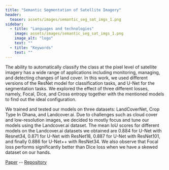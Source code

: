 ```yaml
---
title: "Semantic Segmentation of Satellite Imagery"
header:
  teaser: assets/images/semantic_seg_sat_imgs_1.png
sidebar:
  - title: "Languages and technologies"
    image: assets/images/semantic_seg_sat_imgs_1.png
    image_alt: "logo"
    text: ""
  - title: "Keywords"
    text: ""
---
```


The ability to automatically classify the class at the pixel level of satellite imagery has a wide range of applications including monitoring, managing, and detecting changes of land cover. In this work, we used different versions of the ResNet model for classification tasks, and U-Net for the segmentation tasks. We explored the effect of three different losses, namely, Focal, Dice, and Cross entropy together with the mentioned models to find out the ideal configuration.


We trained and tested our models on three datasets: LandCoverNet, Crop Type In Ghana, and Landcover.ai. Due to challenges such as cloud cover and low-resolution images, we decided to mostly focus and tune our models using the Landcover.ai dataset. The mean IoU scores for different models on the Landcover.ai datasets we obtained are 0.884 for U-Net with Resnet34, 0.871 for U-Net with ResNet18, 0.887 for U-Net with ResNet101, and finally 0.886 for U-Net++ with ResNet34. We also observe that Focal loss performs significantly better than Dice loss when we have a skewed dataset on our hands.

[Paper](https://roldanjrgl.github.io/files/semantic_segmentation_of_satellite_imagery.pdf) -- 
[Repository](https://github.com/roldanjrgl/semantic_segmentation_for_satellite_imagery)
